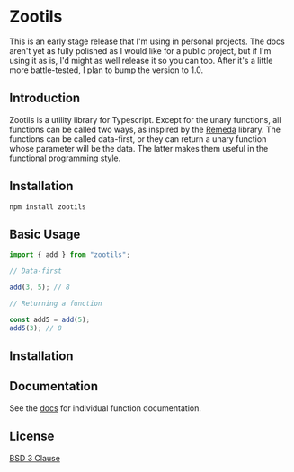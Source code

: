 # Zootils

This is an early stage release that I'm using in personal projects. The docs aren't yet as fully polished
as I would like for a public project, but if I'm using it as is, I'd might as well release it so you can too.
After it's a little more battle-tested, I plan to bump the version to 1.0.

## Introduction

Zootils is a utility library for Typescript. Except for the unary functions,
all functions can be called two ways, as inspired by the [Remeda](https://remedajs.com) library.
The functions can be called data-first, or they can return a unary function whose parameter will be the data.
The latter makes them useful in the functional programming style.

## Installation

```
npm install zootils
```

## Basic Usage

```ts
import { add } from "zootils";

// Data-first

add(3, 5); // 8

// Returning a function

const add5 = add(5);
add5(3); // 8
```

## Installation

## Documentation

See the [docs](https://harshbarger.github.io/zootils/modules/src.html) for individual function documentation.

## License

[BSD 3 Clause](https://github.com/harshbarger/zootils/blob/main/LICENSE.md)
